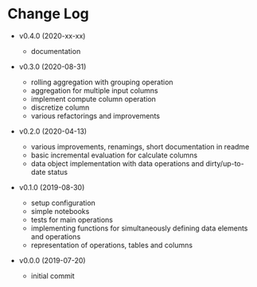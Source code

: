 # Change Log

* v0.4.0 (2020-xx-xx)
  * documentation

* v0.3.0 (2020-08-31)
  * rolling aggregation with grouping operation
  * aggregation for multiple input columns
  * implement compute column operation
  * discretize column
  * various refactorings and improvements

* v0.2.0 (2020-04-13)
  * various improvements, renamings, short documentation in readme
  * basic incremental evaluation for calculate columns
  * data object implementation with data operations and dirty/up-to-date status

* v0.1.0 (2019-08-30)
  * setup configuration
  * simple notebooks
  * tests for main operations
  * implementing functions for simultaneously defining data elements and operations
  * representation of operations, tables and columns

* v0.0.0 (2019-07-20)
  * initial commit
